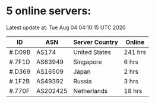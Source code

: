 # 5 online servers:

Latest update at: Tue Aug 04 04:10:15 UTC 2020

| ID | ASN | Server Country | Online |
| -- | --- | -------------- | ------ |
| #.D09B | AS174 | United States | 241 hrs |
| #.7F1D | AS63949 | Singapore | 6 hrs |
| #.D369 | AS16509 | Japan | 2 hrs |
| #.1F2B | AS49392 | Russia | 3 hrs |
| #.770F | AS202425 | Netherlands | 18 hrs |

